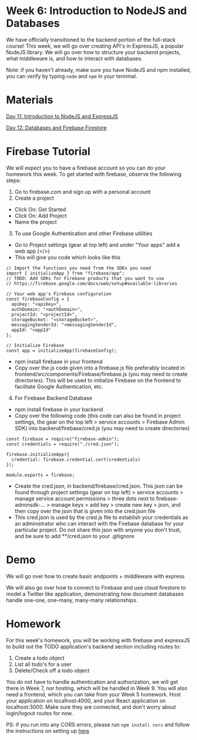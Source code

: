# Week 6: Introduction to NodeJS and Databases

We have officially transitioned to the backend portion of the full-stack course! This week, we will go over creating API's in ExpressJS, a popular NodeJS library. We will go over how to structure your backend projects, what middleware is, and how to interact with databases.

Note: if you haven't already, make sure you have NodeJS and npm installed, you can verify by typing `node` and `npm` in your terminal.

# Materials

[Day 11: Introduction to NodeJS and ExpressJS](https://docs.google.com/presentation/d/1AK09Hkiiswz1fMjZ6jTI71yKcpEf_ttS/edit?usp=sharing&ouid=100708582121827169460&rtpof=true&sd=true)

[Day 12: Databases and Firebase Firestore](https://docs.google.com/presentation/d/1lw9Uor3_-Pzt5UIIKQaIj7lmjrCRcj7m/edit?usp=sharing&ouid=100708582121827169460&rtpof=true&sd=true)

# Firebase Tutorial

We will expect you to have a firebase account so you can do your homework this week. To get started with firebase, observe the following steps:

1. Go to firebase.com and sign up with a personal account
2. Create a project
* Click On: Get Started
* Click On: Add Project
* Name the project

3. To use Google Authentication and other Firebase utilities
* Go to Project settings (gear at top left) and under "Your apps" add a web app (</>)
* This will give you code which looks like this
  
```
// Import the functions you need from the SDKs you need
import { initializeApp } from "firebase/app";
// TODO: Add SDKs for Firebase products that you want to use
// https://firebase.google.com/docs/web/setup#available-libraries

// Your web app's Firebase configuration
const firebaseConfig = {
  apiKey: "<apiKey>",
  authDomain: "<authDomain>",
  projectId: "<projectId>",
  storageBucket: "<storageBucket>",
  messagingSenderId: "<messagingSenderId",
  appId: "<appId"
};

// Initialize Firebase
const app = initializeApp(firebaseConfig);
```

* npm install firebase in your frontend
* Copy over the js code given into a firebase.js file preferably located in frontend/src/components/Firebase/firebase.js (you may need to create directories). This will be used to initialize Firebase on the frontend to facilitate Google Authentication, etc.

4. For Firebase Backend Database
* npm install firebase in your backend
* Copy over the following code (this code can also be found in project settings, the gear on the top left > service accounts > Firebase Admin SDK) into backend/firebase/cred.js (you may need to create directories)
  
```
const firebase = require("firebase-admin");
const credentials = require("./cred.json");

firebase.initializeApp({
  credential: firebase.credential.cert(credentials)
});

module.exports = firebase;
```
* Create the cred.json, in backend/firebase/cred.json. This json can be found through project settings (gear on top left) > service accounts > manage service account permissions > three dots next to firebase-adminsdk-... > manage keys > add key > create new key > json, and then copy over the json that is given into the cred.json file
* This cred.json is used by the cred.js file to establish your credentials as an administrator who can interact with the Firebase database for your particular project. Do not share this json with anyone you don't trust, and be sure to add \*\*/cred.json to your .gitignore


# Demo

We will go over how to create basic endpoints + middleware with express

We will also go over how to connect to Firebase and use cloud firestore to model a Twitter like application, demonstrating how document databases handle one-one, one-many, many-many relationships.

# Homework

For this week's homework, you will be working with firebase and expressJS to build out the TODO application's backend section including routes to:

1. Create a todo object
2. List all todo's for a user
3. Delete/Check off a todo object

You do not have to handle authentication and authorization, we will get there in Week 7, nor hosting, which will be handled in Week 9. You will also need a frontend, which you can take from your Week 5 homework. Host your application on localhost:4000, and your React application on localhost:3000. Make sure they are connected, and don't worry about login/logout routes for now.

PS: if you run into any CORS errors, please run `npm install cors` and follow the instructions on setting up [here](https://www.npmjs.com/package/cors)
